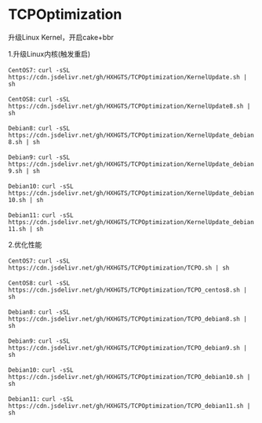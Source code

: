 # TCPOptimization

升级Linux Kernel，开启cake+bbr

1.升级Linux内核(触发重启)

`CentOS7:`
`curl -sSL https://cdn.jsdelivr.net/gh/HXHGTS/TCPOptimization/KernelUpdate.sh | sh`

`CentOS8:`
`curl -sSL https://cdn.jsdelivr.net/gh/HXHGTS/TCPOptimization/KernelUpdate8.sh | sh`

`Debian8:`
`curl -sSL https://cdn.jsdelivr.net/gh/HXHGTS/TCPOptimization/KernelUpdate_debian8.sh | sh`

`Debian9:`
`curl -sSL https://cdn.jsdelivr.net/gh/HXHGTS/TCPOptimization/KernelUpdate_debian9.sh | sh`

`Debian10:`
`curl -sSL https://cdn.jsdelivr.net/gh/HXHGTS/TCPOptimization/KernelUpdate_debian10.sh | sh`

`Debian11:`
`curl -sSL https://cdn.jsdelivr.net/gh/HXHGTS/TCPOptimization/KernelUpdate_debian11.sh | sh`

2.优化性能

`CentOS7:`
`curl -sSL https://cdn.jsdelivr.net/gh/HXHGTS/TCPOptimization/TCPO.sh | sh`

`CentOS8:`
`curl -sSL https://cdn.jsdelivr.net/gh/HXHGTS/TCPOptimization/TCPO_centos8.sh | sh`

`Debian8:`
`curl -sSL https://cdn.jsdelivr.net/gh/HXHGTS/TCPOptimization/TCPO_debian8.sh | sh`

`Debian9:`
`curl -sSL https://cdn.jsdelivr.net/gh/HXHGTS/TCPOptimization/TCPO_debian9.sh | sh`

`Debian10:`
`curl -sSL https://cdn.jsdelivr.net/gh/HXHGTS/TCPOptimization/TCPO_debian10.sh | sh`

`Debian11:`
`curl -sSL https://cdn.jsdelivr.net/gh/HXHGTS/TCPOptimization/TCPO_debian11.sh | sh`

